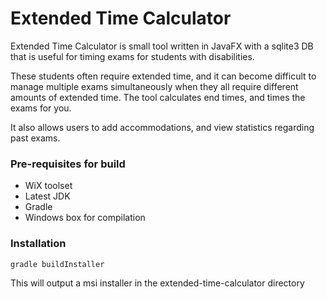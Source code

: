# Extended Time Calculator #

Extended Time Calculator is small tool written in JavaFX with a sqlite3 DB that is useful for timing exams for students with disabilities. 

These students often require extended time, and it can become difficult to manage multiple exams simultaneously when they all require different amounts of extended time. The tool calculates end times, and times the exams for you.

It also allows users to add accommodations, and view statistics regarding past exams.


### Pre-requisites for build

* WiX toolset
* Latest JDK
* Gradle
* Windows box for compilation

### Installation ###

```
gradle buildInstaller
```

This will output a msi installer in the extended-time-calculator directory
